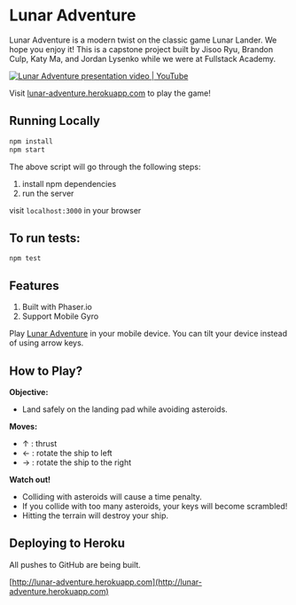 # Lunar Adventure

Lunar Adventure is a modern twist on the classic game Lunar Lander. We hope you enjoy it! This is a capstone project built by Jisoo Ryu, Brandon Culp, Katy Ma, and Jordan Lysenko while we were at Fullstack Academy.

[![Lunar Adventure presentation video | YouTube](https://img.youtube.com/vi/Y15DGilv9d4/0.jpg)](http://youtu.be/Y15DGilv9d4)

Visit [lunar-adventure.herokuapp.com](http://lunar-adventure.herokuapp.com) to play the game!


## Running Locally

```sh
npm install
npm start
```

The above script will go through the following steps:
1. install npm dependencies
1. run the server

visit `localhost:3000` in your browser

## To run tests:
`npm test`

## Features
1. Built with Phaser.io
1. Support Mobile Gyro

Play [Lunar Adventure](http://lunar-adventure.herokuapp.com) in your mobile device. You can tilt your device instead of using arrow keys.


## How to Play?

**Objective:**  
- Land safely on the landing pad while avoiding asteroids.

**Moves:**
- ↑ : thrust
- ← : rotate the ship to left
- → : rotate the ship to the right

**Watch out!** 
- Colliding with asteroids will cause a time penalty. 
- If you collide with too many asteroids, your keys will become scrambled! 
- Hitting the terrain will destroy your ship.


## Deploying to Heroku

All pushes to GitHub are being built.

[http://lunar-adventure.herokuapp.com](http://lunar-adventure.herokuapp.com)

